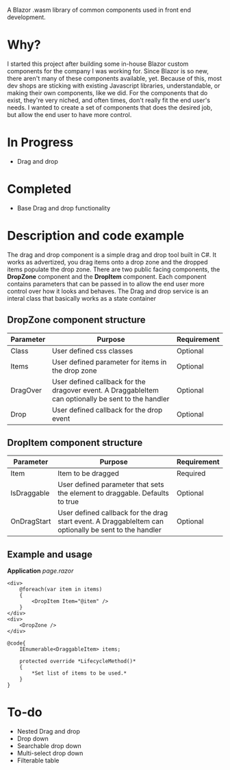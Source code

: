 A Blazor .wasm library of common components used in front end development.

# Why?
I started this project after building some in-house Blazor custom components for the company I was working for.  Since Blazor is so new, there aren't many of these components available, yet.  Because of this, most dev shops are sticking with existing Javascript libraries, understandable, or making their own components, like we did.  For the components that do exist, they're very niched, and often times, don't really fit the end user's needs.  I wanted to create a set of components that does the desired job, but allow the end user to have more control. 

# In Progress
* Drag and drop

# Completed
* Base Drag and drop functionality

# Description and code example
The drag and drop component is a simple drag and drop tool built in C#.  It works as advertized, you drag items onto a drop zone and the dropped items populate the drop zone.  There are two public facing components, the **DropZone** component and the **DropItem** component.  Each component contains parameters that can be passed in to allow the end user more control over how it looks and behaves.  The Drag and drop service is an interal class that basically works as a state container 

## DropZone component structure
| Parameter | Purpose | Requirement |
| --- | --- | --- |
| Class		| User defined css classes | Optional |
| Items		| User defined parameter for items in the drop zone | Optional |
| DragOver	| User defined callback for the dragover event.  A DraggableItem can optionally be sent to the handler | Optional |
| Drop		| User defined callback for the drop event | Optional |

## DropItem component structure
| Parameter | Purpose | Requirement |
| --- | --- | --- |
| Item		| Item to be dragged | Required |
| IsDraggable | User defined parameter that sets the element to draggable.  Defaults to true | Optional |
| OnDragStart | User defined callback for the drag start event.  A DraggableItem can optionally be sent to the handler | Optional |

## Example and usage
**Application** *page.razor*
```
<div>
	@foreach(var item in items)
	{
		<DropItem Item="@item" />
	}
</div>
<div>
	<DropZone />
</div>

@code{
	IEnumerable<DraggableItem> items;

	protected override *LifecycleMethod()*
	{
		*Set list of items to be used.*
	}
}
```

# To-do
* Nested Drag and drop
* Drop down
* Searchable drop down
* Multi-select drop down
* Filterable table
